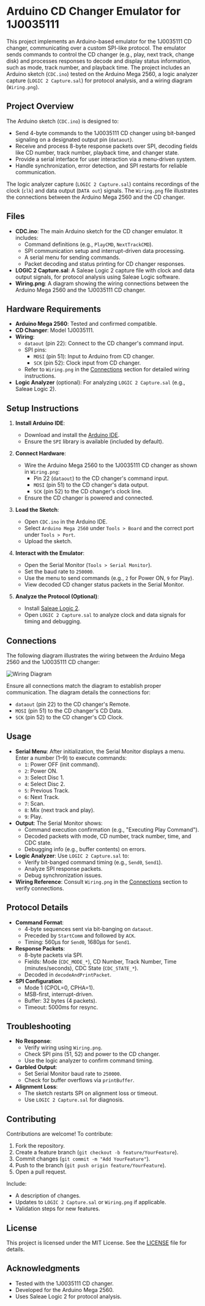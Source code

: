 # Arduino CD Changer Emulator for 1J0035111

This project implements an Arduino-based emulator for the 1J0035111 CD changer, communicating over a custom SPI-like protocol. The emulator sends commands to control the CD changer (e.g., play, next track, change disk) and processes responses to decode and display status information, such as mode, track number, and playback time. The project includes an Arduino sketch (`CDC.ino`) tested on the Arduino Mega 2560, a logic analyzer capture (`LOGIC 2 Capture.sal`) for protocol analysis, and a wiring diagram (`Wiring.png`).

## Project Overview

The Arduino sketch (`CDC.ino`) is designed to:
- Send 4-byte commands to the 1J0035111 CD changer using bit-banged signaling on a designated output pin (`dataout`).
- Receive and process 8-byte response packets over SPI, decoding fields like CD number, track number, playback time, and changer state.
- Provide a serial interface for user interaction via a menu-driven system.
- Handle synchronization, error detection, and SPI restarts for reliable communication.

The logic analyzer capture (`LOGIC 2 Capture.sal`) contains recordings of the clock (`clk`) and data output (`DATA out`) signals. The `Wiring.png` file illustrates the connections between the Arduino Mega 2560 and the CD changer.

## Files

- **CDC.ino**: The main Arduino sketch for the CD changer emulator. It includes:
  - Command definitions (e.g., `PlayCMD`, `NextTrackCMD`).
  - SPI communication setup and interrupt-driven data processing.
  - A serial menu for sending commands.
  - Packet decoding and status printing for CD changer responses.
- **LOGIC 2 Capture.sal**: A Saleae Logic 2 capture file with clock and data output signals, for protocol analysis using Saleae Logic software.
- **Wiring.png**: A diagram showing the wiring connections between the Arduino Mega 2560 and the 1J0035111 CD changer.

## Hardware Requirements

- **Arduino Mega 2560**: Tested and confirmed compatible.
- **CD Changer**: Model 1J0035111.
- **Wiring**:
  - `dataout` (pin 22): Connect to the CD changer's command input.
  - SPI pins:
    - `MOSI` (pin 51): Input to Arduino from CD changer.
    - `SCK` (pin 52): Clock input from CD changer.
  - Refer to `Wiring.png` in the [Connections](#connections) section for detailed wiring instructions.
- **Logic Analyzer** (optional): For analyzing `LOGIC 2 Capture.sal` (e.g., Saleae Logic 2).

## Setup Instructions

1. **Install Arduino IDE**:
   - Download and install the [Arduino IDE](https://www.arduino.cc/en/software).
   - Ensure the `SPI` library is available (included by default).

2. **Connect Hardware**:
   - Wire the Arduino Mega 2560 to the 1J0035111 CD changer as shown in `Wiring.png`:
     - Pin 22 (`dataout`) to the CD changer's command input.
     - `MOSI` (pin 51) to the CD changer's data output.
     - `SCK` (pin 52) to the CD changer's clock line.
   - Ensure the CD changer is powered and connected.

3. **Load the Sketch**:
   - Open `CDC.ino` in the Arduino IDE.
   - Select `Arduino Mega 2560` under `Tools > Board` and the correct port under `Tools > Port`.
   - Upload the sketch.

4. **Interact with the Emulator**:
   - Open the Serial Monitor (`Tools > Serial Monitor`).
   - Set the baud rate to `250000`.
   - Use the menu to send commands (e.g., `2` for Power ON, `9` for Play).
   - View decoded CD changer status packets in the Serial Monitor.

5. **Analyze the Protocol (Optional)**:
   - Install [Saleae Logic 2](https://www.saleae.com/downloads/).
   - Open `LOGIC 2 Capture.sal` to analyze clock and data signals for timing and debugging.

## Connections

The following diagram illustrates the wiring between the Arduino Mega 2560 and the 1J0035111 CD changer:

![Wiring Diagram](Wiring.png)

Ensure all connections match the diagram to establish proper communication. The diagram details the connections for:
- `dataout` (pin 22) to the CD changer's Remote.
- `MOSI` (pin 51) to the CD changer's CD Data.
- `SCK` (pin 52) to the CD changer's CD Clock.

## Usage

- **Serial Menu**: After initialization, the Serial Monitor displays a menu. Enter a number (1–9) to execute commands:
  - `1`: Power OFF (init command).
  - `2`: Power ON.
  - `3`: Select Disc 1.
  - `4`: Select Disc 2.
  - `5`: Previous Track.
  - `6`: Next Track.
  - `7`: Scan.
  - `8`: Mix (next track and play).
  - `9`: Play.
- **Output**: The Serial Monitor shows:
  - Command execution confirmation (e.g., "Executing Play Command").
  - Decoded packets with mode, CD number, track number, time, and CDC state.
  - Debugging info (e.g., buffer contents) on errors.
- **Logic Analyzer**: Use `LOGIC 2 Capture.sal` to:
  - Verify bit-banged command timing (e.g., `Send0`, `Send1`).
  - Analyze SPI response packets.
  - Debug synchronization issues.
- **Wiring Reference**: Consult `Wiring.png` in the [Connections](#connections) section to verify connections.

## Protocol Details

- **Command Format**:
  - 4-byte sequences sent via bit-banging on `dataout`.
  - Preceded by `StartComm` and followed by `ACK`.
  - Timing: 560µs for `Send0`, 1680µs for `Send1`.
- **Response Packets**:
  - 8-byte packets via SPI.
  - Fields: Mode (`CDC_MODE_*`), CD Number, Track Number, Time (minutes/seconds), CDC State (`CDC_STATE_*`).
  - Decoded in `decodeAndPrintPacket`.
- **SPI Configuration**:
  - Mode 1 (CPOL=0, CPHA=1).
  - MSB-first, interrupt-driven.
  - Buffer: 32 bytes (4 packets).
  - Timeout: 5000ms for resync.

## Troubleshooting

- **No Response**:
  - Verify wiring using `Wiring.png`.
  - Check SPI pins (51, 52) and power to the CD changer.
  - Use the logic analyzer to confirm command timing.
- **Garbled Output**:
  - Set Serial Monitor baud rate to `250000`.
  - Check for buffer overflows via `printBuffer`.
- **Alignment Loss**:
  - The sketch restarts SPI on alignment loss or timeout.
  - Use `LOGIC 2 Capture.sal` for diagnosis.

## Contributing

Contributions are welcome! To contribute:
1. Fork the repository.
2. Create a feature branch (`git checkout -b feature/YourFeature`).
3. Commit changes (`git commit -m "Add YourFeature"`).
4. Push to the branch (`git push origin feature/YourFeature`).
5. Open a pull request.

Include:
- A description of changes.
- Updates to `LOGIC 2 Capture.sal` or `Wiring.png` if applicable.
- Validation steps for new features.

## License

This project is licensed under the MIT License. See the [LICENSE](LICENSE) file for details.

## Acknowledgments

- Tested with the 1J0035111 CD changer.
- Developed for the Arduino Mega 2560.
- Uses Saleae Logic 2 for protocol analysis.